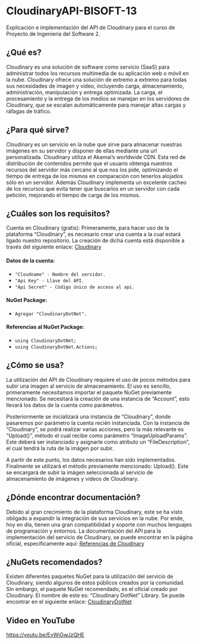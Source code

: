 # CloudinaryAPI-BISOFT-13

Explicación e implementación del API de Cloudinary para el curso de Proyecto de Ingeniería del Software 2.

## ¿Qué es?

Cloudinary es una solución de software como servicio (SaaS) para administrar todos los recursos multimedia de su aplicación web o móvil en la nube. Cloudinary ofrece una solución de extremo a extremo para todas sus necesidades de imagen y video, incluyendo carga, almacenamiento, administración, manipulación y entrega optimizada. La carga, el procesamiento y la entrega de los medios se manejan en los servidores de Cloudinary, que se escalan automáticamente para manejar altas cargas y ráfagas de tráfico.

## ¿Para qué sirve?

Cloudinary es un servicio en la nube que sirve para almacenar nuestras imágenes en su servidor y disponer de ellas mediante una url personalizada.
Cloudinary utiliza el Akamai’s worldwide CDN. Esta red de distribución de contenidos permite que el usuario obtenga nuestros recursos del servidor más cercano al que nos los pide, optimizando el tiempo de entrega de los mismos en comparación con tenerlos alojados sólo en un servidor. Además Cloudinary implementa un excelente cacheo de los recursos que evita tener que buscarlos en un servidor con cada petición, mejorando el tiempo de carga de los mismos.


## ¿Cuáles son los requisitos?

Cuenta en Cloudinary (gratis): Primeramente, para hacer uso de la plataforma “Cloudinary”, es necesario crear una cuenta a la cual estará ligado nuestro repositorio. La creación de dicha cuenta está disponible a través del siguiente enlace: [Cloudinary](https://cloudinary.com/)
 
#### Datos de la cuenta:
- `"Cloudname" - Nombre del servidor.`
- `"Api Key" - Llave del API.`
- `"Api Secret" - Código único de acceso al api.`

#### NuGet Package:
- `Agregar "CloudinaryDotNet".`

#### Referencias al NuGet Package:
- `using CloudinaryDotNet;`
- `using CloudinaryDotNet.Actions;`


## ¿Cómo se usa?

La utilización del API de Cloudinary requiere el uso de pocos métodos para subir una imagen al servicio de almacenamiento. El uso es sencillo, primeramente necesitamos importar el paquete NuGet previamente mencionado. Se necesitará la creación de una instancia de “Account”, esto llevará los datos de la cuenta como parámetros.

Posteriormente se inicializará una instancia de “Cloudinary”, donde pasaremos por parámetro la cuenta recién instanciada. Con la instancia de “Cloudinary”, se podrá realizar varias acciones, pero la más relevante es “Upload()”, método el cual recibe como parámetro “ImageUploadParams”. Este deberá ser instanciado y asignarle como atributo un “FileDescription”, el cual tendrá la ruta de la imágen por subir. 

A partir de este punto, los datos necesarios han sido implementados. Finalmente se utilizará el método previamente mencionado: Upload(). Este se encargará de subir la imágen seleccionada al servicio de almacenamiento de imágenes y videos de Cloudinary.


## ¿Dónde encontrar documentación?

Debido al gran crecimiento de la plataforma Cloudinary, este se ha visto obligado a expandir la integración de sus servicios en la nube. Por ende, hoy en día, tienen una gran compatibilidad y soporte con muchos lenguajes de programación y entornos.
La documentación del API para la implementación del servicio de Cloudinary, se puede encontrar en la página oficial, específicamente aquí: [Referencias de Cloudinary](https://cloudinary.com/documentation/cloudinary_references)


## ¿NuGets recomendados?

Existen diferentes paquetes NuGet para la utilización del servicio de Cloudinary, siendo algunos de estos públicos creados por la comunidad. Sin embargo, el paquete NuGet recomendado, es el oficial creado por Cloudinary. El nombre de este es: “Cloudinary DotNet” Library. Se puede encontrar en el siguiente enlace: [CloudinaryDotNet](https://www.nuget.org/packages/CloudinaryDotNet/)

## Video en YouTube

https://youtu.be/EvWiGwJzQHE
